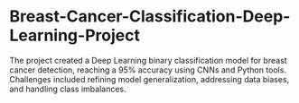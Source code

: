 # Breast-Cancer-Classification-Deep-Learning-Project
The project created a Deep Learning binary classification model for breast cancer detection, reaching a 95% accuracy using CNNs and Python tools. Challenges included refining model generalization, addressing data biases, and handling class imbalances.
